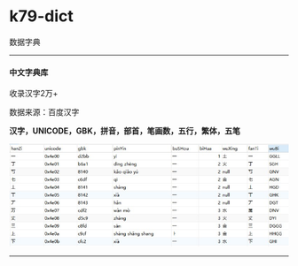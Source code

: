# k79-dict
数据字典

****
#### 中文字典库
 
 收录汉字2万+ 
 
 数据来源：百度汉字
 
**汉字，UNICODE，GBK，拼音，部首，笔画数，五行，繁体，五笔**

![](https://github.com/a-fat-k79/IMG/blob/master/k79-dict/chinese_dic.jpg)
****
